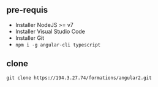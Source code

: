 ## pre-requis

- Installer NodeJS >= v7
- Installer Visual Studio Code
- Installer Git
- `npm i -g angular-cli typescript`

## clone

```
git clone https://194.3.27.74/formations/angular2.git
```